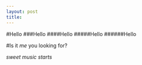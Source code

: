 ```yaml
---
layout: post
title: 
---
```


#Hello
###Hello
####Hello
#####Hello
######Hello

#Is it _me_ you looking for?

*sweet music starts*
